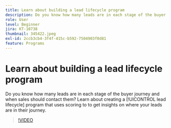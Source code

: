 ```yaml
---
title: Learn about building a lead lifecycle program
description: Do you know how many leads are in each stage of the buyer journey and when sales should contact them? Learn about creating a [!UICONTROL lead lifecycle] program that uses scoring to to get insights on where your leads are in their journey.
role: User
level: Beginner
jira: KT-10738
thumbnail: 345422.jpeg
exl-id: 2ccb3cb4-3f4f-415c-b592-7504903f0d81
feature: Programs
---
```

# Learn about building a lead lifecycle program

Do you know how many leads are in each stage of the buyer journey and when sales should contact them? Learn about creating a [!UICONTROL lead lifecycle] program that uses scoring to to get insights on where your leads are in their journey.

>[!VIDEO](https://video.tv.adobe.com/v/345422/?quality=12&learn=on)
